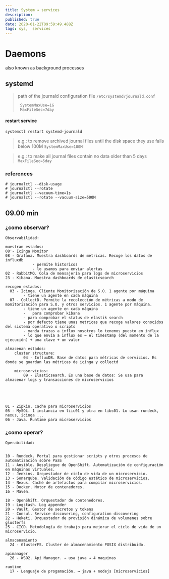 ```yaml
---
title: System → services
description: 
published: true
date: 2020-01-22T09:59:49.488Z
tags: sys,  services
---
```


# Daemons
also known as background processes

## systemd

> path of the journald configuration file `/etc/systemd/journald.conf`
> ```
>  SystemMaxUse=1G
>  MaxFileSec=7day
> ```


#### restart service


`systemctl restart systemd-journald`



> e.g.: to remove archived journal files until the disk space they use falls below 100M `SystemMaxUse=100M`

> e.g.: to make all journal files contain no data older than 5 days `MaxFileSec=5day`


### references
```
# journalctl --disk-usage
# journalctl --rotate
# journalctl --vacuum-time=1s
# journalctl --rotate --vacuum-size=500M
```

09.00 min
---------------------------


### ¿como observar?
```
Observabilidad:

muestran estados:
08'- Icinga Monitor
08 - Grafana. Muestra dashboards de métricas. Recoge los datos de influxdb
			- permite historicos
			- lo usamos para enviar alertas
02 - RabbitMQ. Cola de mensajería para logs de microservicios  
23 - Kibana. Muestra dashboards de elasticsearch

recogen estados:
  03 - Icinga. Cliente Monitorización de S.O. 1 agente por máquina
        - tiene un agente en cada máquina
  07 - CollectD. Permite la recolección de métricas a modo de monitorización para S.O. y otros servicios. 1 agente por máquina.
        - tiene un agente en cada máquina
        -	para comprobar kibana
        - para comprobar el status de elastik search
        - por defecto tiene unas metricas que recoge valores conocidos del sistema operativo o scripts
        - manda trazas a influx nosotros lo tenemos puesto en influx
        - lo que envía a influx es → el timestamp (del momento de la ejecución) + una clave + un valor 

almacenan estados:
	cluster structure:
		04 - InfluxDB. Base de datos para métricas de servicios. Es donde se guardan las métricas de icinga y collectd

	microservicios:
		09 - Elasticsearch. Es una base de datos: Se usa para almacenar logs y transacciones de microservicios





01 - Zipkin. Cache para microservicios
05 - MySQL. 1 instancia en liic01 y otra en libs01. Lo usan rundeck, nexus, icinga ...
06 - Java. Runtime para microservicios

```

### ¿como operar?
```
Operabilidad:


10 - Rundeck. Portal para gestionar scripts y otros procesos de automatización sobre PaaS 
11 - Ansible. Despliegue de OpenShift. Automatización de configuración en máquinas virtuales.
12 - Jenkins. Orquestador de ciclo de vida de un microservicio. 
13 - Sonarqube. Validación de código estático de microservicios.
14 - Nexus. Caché de artefactos para compilar microservicios.
15 - Docker. Motor de contenedores.
16 - Maven. 

18 - OpenShift. Orquestador de contenedores.
19 - Logstash. Log appender 
20 - Vault. Gestor de secretos y tokens 
21 - Consul. Service discovering, configuration discovering 
22 - Heketi. Orquestador de provisión dinámica de volumenes sobre glusterfs 
25 - CICD. Metodología de trabajo para mejorar el ciclo de vida de un microservicio. 

almacenamiento
  24 - GlusterFS. Cluster de almacenamiento POSIX distribuido.

apimanager
  26 - WSO2. Api Manager. → usa java → 4 maquinas

runtime
  17 - Lenguaje de progamación. → java + nodejs [microservicios]

```




